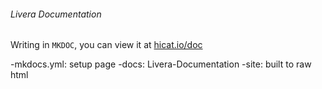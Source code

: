 ###### Livera Documentation 
Writing in `MKDOC`, you can view it at [hicat.io/doc](hicat.io/doc)

-mkdocs.yml: setup page
-docs: Livera-Documentation
-site: built to raw html 